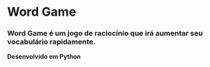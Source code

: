 # Word Game

### Word Game é um jogo de raciocínio que irá aumentar seu vocabulário rapidamente.

**Desenvolvido em Python**
